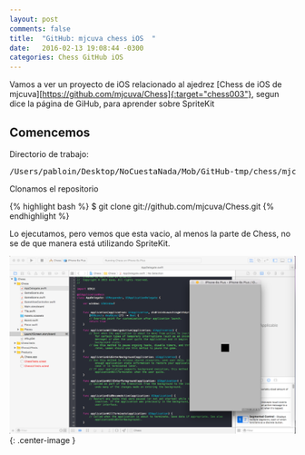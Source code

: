 ```yaml
---
layout: post
comments: false
title:  "GitHub: mjcuva chess iOS  "
date:   2016-02-13 19:08:44 -0300
categories: Chess GitHub iOS
---
```

Vamos a ver un proyecto de iOS relacionado al ajedrez [Chess de iOS de mjcuva][https://github.com/mjcuva/Chess]{:target="chess003"}, segun dice la página de GiHub, para aprender sobre SpriteKit


## Comencemos

Directorio de trabajo:

<pre>
/Users/pabloin/Desktop/NoCuestaNada/Mob/GitHub-tmp/chess/mjcuva/
</pre>

Clonamos el repositorio

{% highlight bash %}
$ git clone git://github.com/mjcuva/Chess.git
{% endhighlight %}

Lo ejecutamos, pero vemos que esta vacio, al menos la parte de Chess, no se de que manera está utilizando SpriteKit.

![importacion paso1 screenshot](/assets/post_003_img1_b.png){: .center-image }



[github-chess-003-stockfishchess-ios]:       https://github.com/elitecoder/stockfishchess-ios
[github-chess-001-ios]:                      https://github.com/mjcuva/Chess
